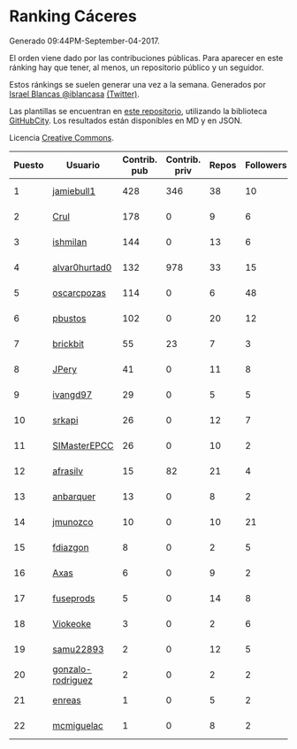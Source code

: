 # Ranking Cáceres

Generado 09:44PM-September-04-2017.

El orden viene dado por las contribuciones públicas. Para aparecer en este ránking hay que tener, al menos, un repositorio público y un seguidor.

Estos ránkings se suelen generar una vez a la semana. Generados por [Israel Blancas @iblancasa](https://github.com/iblancasa/) [(Twitter)](https://twitter.com/iblancasa).

Las plantillas se encuentran en [este repositorio](https://github.com/iblancasa/GH-Spanish-Ranking), utilizando la biblioteca [GitHubCity](https://github.com/iblancasa/GitHubCity). Los resultados están disponibles en MD y en JSON.

Licencia [Creative Commons](https://creativecommons.org/licenses/by/4.0/).

| Puesto   |  Usuario  | Contrib. pub | Contrib. priv |Repos| Followers | Desde |  Avatar  |
|----------|-----------|--------------|---------------|-----|-----------|-------|----------|
|1|[jamiebull1](https://github.com/jamiebull1)|428|346|38|10|2013-03-09|![jamiebull1](https://avatars1.githubusercontent.com/u/3817160)|
|2|[Crul](https://github.com/Crul)|178|0|9|6|2013-09-29|![Crul](https://avatars0.githubusercontent.com/u/5569741)|
|3|[ishmilan](https://github.com/ishmilan)|144|0|13|6|2014-10-07|![ishmilan](https://avatars2.githubusercontent.com/u/9059414)|
|4|[alvar0hurtad0](https://github.com/alvar0hurtad0)|132|978|33|15|2011-10-15|![alvar0hurtad0](https://avatars0.githubusercontent.com/u/1130114)|
|5|[oscarcpozas](https://github.com/oscarcpozas)|114|0|6|48|2013-01-27|![oscarcpozas](https://avatars0.githubusercontent.com/u/3399621)|
|6|[pbustos](https://github.com/pbustos)|102|0|20|12|2013-12-06|![pbustos](https://avatars2.githubusercontent.com/u/6126487)|
|7|[brickbit](https://github.com/brickbit)|55|23|7|3|2016-06-02|![brickbit](https://avatars1.githubusercontent.com/u/19708065)|
|8|[JPery](https://github.com/JPery)|41|0|11|8|2015-02-18|![JPery](https://avatars3.githubusercontent.com/u/11062553)|
|9|[ivangd97](https://github.com/ivangd97)|29|0|5|5|2014-05-06|![ivangd97](https://avatars2.githubusercontent.com/u/7497049)|
|10|[srkapi](https://github.com/srkapi)|26|0|12|7|2015-02-08|![srkapi](https://avatars2.githubusercontent.com/u/10909126)|
|11|[SIMasterEPCC](https://github.com/SIMasterEPCC)|26|0|10|2|2017-03-16|![SIMasterEPCC](https://avatars1.githubusercontent.com/u/26468069)|
|12|[afrasilv](https://github.com/afrasilv)|15|82|21|4|2014-10-15|![afrasilv](https://avatars1.githubusercontent.com/u/9256924)|
|13|[anbarquer](https://github.com/anbarquer)|13|0|8|2|2016-05-03|![anbarquer](https://avatars3.githubusercontent.com/u/19173067)|
|14|[jmunozco](https://github.com/jmunozco)|10|0|10|21|2012-11-23|![jmunozco](https://avatars3.githubusercontent.com/u/2869841)|
|15|[fdiazgon](https://github.com/fdiazgon)|8|0|2|5|2015-05-03|![fdiazgon](https://avatars1.githubusercontent.com/u/12219405)|
|16|[Axas](https://github.com/Axas)|6|0|9|2|2015-03-04|![Axas](https://avatars0.githubusercontent.com/u/11320626)|
|17|[fuseprods](https://github.com/fuseprods)|5|0|14|8|2012-12-15|![fuseprods](https://avatars3.githubusercontent.com/u/3052275)|
|18|[Viokeoke](https://github.com/Viokeoke)|3|0|2|6|2015-10-23|![Viokeoke](https://avatars3.githubusercontent.com/u/15265427)|
|19|[samu22893](https://github.com/samu22893)|2|0|12|5|2013-10-30|![samu22893](https://avatars2.githubusercontent.com/u/5812967)|
|20|[gonzalo-rodriguez](https://github.com/gonzalo-rodriguez)|2|0|2|2|2013-04-02|![gonzalo-rodriguez](https://avatars1.githubusercontent.com/u/4035127)|
|21|[enreas](https://github.com/enreas)|1|0|5|2|2011-11-07|![enreas](https://avatars2.githubusercontent.com/u/1179213)|
|22|[mcmiguelac](https://github.com/mcmiguelac)|1|0|8|2|2014-05-07|![mcmiguelac](https://avatars1.githubusercontent.com/u/7512450)|
